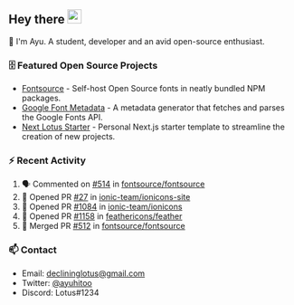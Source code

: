 ## Hey there <img src="https://media.giphy.com/media/hvRJCLFzcasrR4ia7z/giphy.gif" width="25" height="25">

📝 I'm Ayu. A student, developer and an avid open-source enthusiast.

### 🗄 Featured Open Source Projects

- [Fontsource](https://github.com/fontsource/fontsource) - Self-host Open Source fonts in neatly bundled NPM packages.
- [Google Font Metadata](https://github.com/fontsource/google-font-metadata) - A metadata generator that fetches and parses the Google Fonts API.
- [Next Lotus Starter](https://github.com/DecliningLotus/next-lotus-starter) - Personal Next.js starter template to streamline the creation of new projects.

### ⚡ Recent Activity

<!--START_SECTION:activity-->

1. 🗣 Commented on [#514](https://github.com/fontsource/fontsource/issues/514) in [fontsource/fontsource](https://github.com/fontsource/fontsource)
2. 💪 Opened PR [#27](https://github.com/ionic-team/ionicons-site/pull/27) in [ionic-team/ionicons-site](https://github.com/ionic-team/ionicons-site)
3. 💪 Opened PR [#1084](https://github.com/ionic-team/ionicons/pull/1084) in [ionic-team/ionicons](https://github.com/ionic-team/ionicons)
4. 💪 Opened PR [#1158](https://github.com/feathericons/feather/pull/1158) in [feathericons/feather](https://github.com/feathericons/feather)
5. 🎉 Merged PR [#512](https://github.com/fontsource/fontsource/pull/512) in [fontsource/fontsource](https://github.com/fontsource/fontsource)
<!--END_SECTION:activity-->

### 📫 Contact

- Email: declininglotus@gmail.com
- Twitter: [@ayuhitoo](https://twitter.com/ayuhitoo)
- Discord: Lotus#1234
